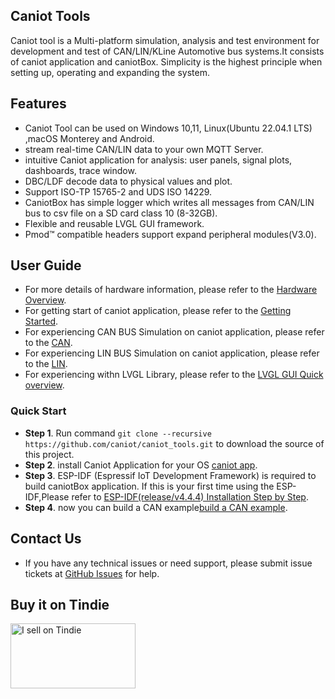 ## Caniot Tools

Caniot tool is a Multi-platform simulation, analysis and test environment for development and test of CAN/LIN/KLine Automotive bus systems.It consists of caniot application and caniotBox. Simplicity is the highest principle when setting up, operating and expanding the system.


## Features

* Caniot Tool can be used on Windows 10,11, Linux(Ubuntu 22.04.1 LTS) ,macOS Monterey and Android.
* stream real-time CAN/LIN data to your own MQTT Server.
* intuitive Caniot application for analysis: user panels, signal plots, dashboards, trace window.
* DBC/LDF decode data to physical values and plot.
* Support ISO-TP 15765-2 and UDS ISO 14229.
* CaniotBox has simple logger which writes all messages from CAN/LIN bus to csv file on a SD card class 10 (8-32GB).
* Flexible and reusable LVGL GUI framework.
* Pmod™ compatible headers support expand peripheral modules(V3.0).

## User Guide

* For more details of hardware information, please refer to the [Hardware Overview](https://caniot-docu.readthedocs.io/en/latest/Hardware.html).
* For getting start of caniot application, please refer to the [Getting Started](https://caniot-docu.readthedocs.io/en/latest/getting-started-caniot.html).
* For experiencing CAN BUS Simulation on caniot application, please refer to the [CAN](https://caniot-docu.readthedocs.io/en/latest/CAN.html).
* For experiencing LIN BUS Simulation on caniot application, please refer to the [LIN](https://caniot-docu.readthedocs.io/en/latest/LIN.html).
* For experiencing withn  LVGL Library, please refer to the  [LVGL GUI Quick overview](https://docs.lvgl.io/7.11/widgets/index.html).


### Quick Start

* **Step 1**. Run command `git clone --recursive https://github.com/caniot/caniot_tools.git` to download the source of this project.
* **Step 2**. install Caniot Application for your OS [caniot app](./caniot_app).
* **Step 3**. ESP-IDF (Espressif IoT Development Framework) is required to build caniotBox application. If this is your first time using the ESP-IDF,Please refer to [ESP-IDF(release/v4.4.4) Installation Step by Step](https://docs.espressif.com/projects/esp-idf/en/v4.4.4/esp32/get-started/index.html#installation-step-by-step).
* **Step 4**. now you can build a CAN example[build a CAN example](./Examples/CAN).


## Contact Us

* If you have any technical issues or need support, please submit issue tickets at [GitHub Issues](https://github.com/caniot/caniot_tools/issues) for help.


## Buy it on Tindie

<a href="https://www.tindie.com/stores/caniot_team/?ref=offsite_badges&utm_source=sellers_CANIOT_team&utm_medium=badges&utm_campaign=badge_large"><img src="https://d2ss6ovg47m0r5.cloudfront.net/badges/tindie-larges.png" alt="I sell on Tindie" width="200" height="104"></a>
